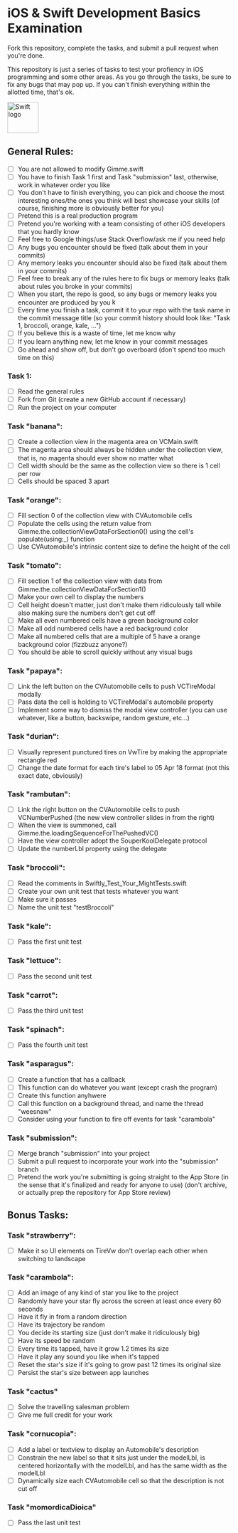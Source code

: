 # iOS & Swift Development Basics Examination
Fork this repository, complete the tasks, and submit a pull request when you're done.

This repository is just a series of tasks to test your profiency in iOS programming and some other areas. 
As you go through the tasks, be sure to fix any bugs that may pop up.
If you can't finish everything within the allotted time, that's ok.

<img src="https://swift.org/assets/images/swift.svg" alt="Swift logo" height="70" >

## General Rules:
- [ ] You are not allowed to modify Gimme.swift
- [ ] You have to finish Task 1 first and Task "submission" last, otherwise, work in whatever order you like
- [ ] You don't have to finish everything, you can pick and choose the most interesting ones/the ones you think will best showcase your skills (of course, finishing more is obviously better for you)
- [ ] Pretend this is a real production program
- [ ] Pretend you're working with a team consisting of other iOS developers that you hardly know
- [ ] Feel free to Google things/use Stack Overflow/ask me if you need help
- [ ] Any bugs you encounter should be fixed (talk about them in your commits)
- [ ] Any memory leaks you encounter should also be fixed (talk about them in your commits)
- [ ] Feel free to break any of the rules here to fix bugs or memory leaks (talk about rules you broke in your commits)
- [ ] When you start, the repo is good, so any bugs or memory leaks you encounter are produced by you <img src="http://i0.kym-cdn.com/entries/icons/mobile/000/017/403/218_copy.jpg" alt="kappa face" height="15" >
- [ ] Every time you finish a task, commit it to your repo with the task name in the commit message title (so your commit history should look like: "Task 1, broccoli, orange, kale, ...")
- [ ] If you believe this is a waste of time, let me know why
- [ ] If you learn anything new, let me know in your commit messages
- [ ] Go ahead and show off, but don't go overboard (don't spend too much time on this)

### Task 1:
- [ ] Read the general rules
- [ ] Fork from Git (create a new GitHub account if necessary)
- [ ] Run the project on your computer

### Task "banana":
- [ ] Create a collection view in the magenta area on VCMain.swift
- [ ] The magenta area should always be hidden under the collection view, that is, no magenta should ever show no matter what
- [ ] Cell width should be the same as the collection view so there is 1 cell per row
- [ ] Cells should be spaced 3 apart

### Task "orange":
- [ ] Fill section 0 of the collection view with CVAutomobile cells
- [ ] Populate the cells using the return value from Gimme.the.collectionViewDataForSection0() using the cell's populate(using:_) function
- [ ] Use CVAutomobile's intrinsic content size to define the height of the cell

### Task "tomato":
- [ ] Fill section 1 of the collection view with data from Gimme.the.collectionViewDataForSection1()
- [ ] Make your own cell to display the numbers
- [ ] Cell height doesn't matter, just don't make them ridiculously tall while also making sure the numbers don't get cut off
- [ ] Make all even numbered cells have a green background color
- [ ] Make all odd numbered cells have a red background color
- [ ] Make all numbered cells that are a multiple of 5 have a orange background color (fizzbuzz anyone?)
- [ ] You should be able to scroll quickly without any visual bugs

### Task "papaya":
- [ ] Link the left button on the CVAutomobile cells to push VCTireModal modally
- [ ] Pass data the cell is holding to VCTireModal's automobile property
- [ ] Implement some way to dismiss the modal view controller (you can use whatever, like a button, backswipe, random gesture, etc...)

### Task "durian":
- [ ] Visually represent punctured tires on VwTire by making the appropriate rectangle red
- [ ] Change the date format for each tire's label to 05 Apr 18 format (not this exact date, obviously)

### Task "rambutan":
- [ ] Link the right button on the CVAutomobile cells to push VCNumberPushed (the new view controller slides in from the right)
- [ ] When the view is summoned, call Gimme.the.loadingSequenceForThePushedVC()
- [ ] Have the view controller adopt the SouperKoolDelegate protocol
- [ ] Update the numberLbl property using the delegate

### Task "broccoli":
- [ ] Read the comments in Swiftly_Test_Your_MightTests.swift
- [ ] Create your own unit test that tests whatever you want
- [ ] Make sure it passes
- [ ] Name the unit test "testBroccoli"

### Task "kale":
- [ ] Pass the first unit test

### Task "lettuce":
- [ ] Pass the second unit test

### Task "carrot":
- [ ] Pass the third unit test

### Task "spinach":
- [ ] Pass the fourth unit test

### Task "asparagus":
- [ ] Create a function that has a callback
- [ ] This function can do whatever you want (except crash the program)
- [ ] Create this function anyhwere
- [ ] Call this function on a background thread, and name the thread "weesnaw"
- [ ] Consider using your function to fire off events for task "carambola"

### Task "submission":
- [ ] Merge branch "submission" into your project
- [ ] Submit a pull request to incorporate your work into the "submission" branch
- [ ] Pretend the work you're submitting is going straight to the App Store (in the sense that it's finalized and ready for anyone to use) (don't archive, or actually prep the repository for App Store review)

## Bonus Tasks:

### Task "strawberry":
- [ ] Make it so UI elements on TireVw don't overlap each other when switching to landscape

### Task "carambola":
- [ ] Add an image of any kind of star you like to the project
- [ ] Randomly have your star fly across the screen at least once every 60 seconds
- [ ] Have it fly in from a random direction
- [ ] Have its trajectory be random
- [ ] You decide its starting size (just don't make it ridiculously big)
- [ ] Have its speed be random
- [ ] Every time its tapped, have it grow 1.2 times its size
- [ ] Have it play any sound you like when it's tapped
- [ ] Reset the star's size if it's going to grow past 12 times its original size
- [ ] Persist the star's size between app launches

### Task "cactus"
- [ ] Solve the travelling salesman problem
- [ ] Give me full credit for your work

### Task "cornucopia":
- [ ] Add a label or textview to display an Automobile's description
- [ ] Constrain the new label so that it sits just under the modelLbl, is centered horizontally with the modelLbl, and has the same width as the modelLbl
- [ ] Dynamically size each CVAutomobile cell so that the description is not cut off

### Task "momordicaDioica"
- [ ] Pass the last unit test
